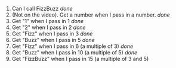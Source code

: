 1. Can I call FizzBuzz *done*
2. (Not on the video). Get a number when I pass in a number. *done*
3. Get "1" when I pass in 1 *done*
4. Get "2" when I pass in 2 *done*
5. Get "Fizz" when I pass in 3 *done*
6. Get "Buzz" when I pass in 5 *done*
7. Get "Fizz" when I pass in 6 (a multiple of 3) *done*
8. Get "Buzz" when I pass in 10 (a multiple of 5) *done*
9. Get "FizzBuzz" when I pass in 15 (a multiple of 3 and 5)